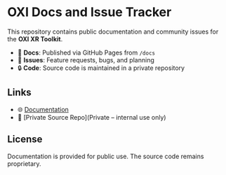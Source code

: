# OXI Docs and Issue Tracker

This repository contains public documentation and community issues for the **OXI XR Toolkit**.

- 📘 **Docs**: Published via GitHub Pages from `/docs`
- 🐞 **Issues**: Feature requests, bugs, and planning
- 🔒 **Code**: Source code is maintained in a private repository

## Links
- 🌐 [Documentation](https://trickyhandz.github.io/OXI-DOCS/)
- 🔐 [Private Source Repo](Private – internal use only)

## License
Documentation is provided for public use. The source code remains proprietary.
